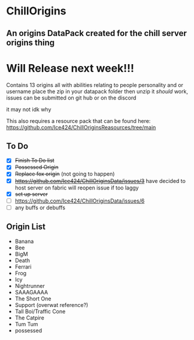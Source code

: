 # ChillOrigins
## An origins DataPack created for the chill server origins thing

# Will Release next week!!!

Contains 13 origins all with abilities relating to people personality and or username
place the zip in your datapack folder then unzip it *should* work, issues can be submitted on git hub or on the discord

it may not idk why

This also requires a resource pack that can be found here: https://github.com/Ice424/ChillOriginsReasources/tree/main

## To Do

- [x] ~~Finish To Do list~~
- [x] ~~Possessed Origin~~
- [x] ~~Replace fox origin~~ (not going to happen)
- [x] ~~https://github.com/Ice424/ChillOriginsData/issues/3~~ have decided to host server on fabric will reopen issue if too laggy
- [x] ~~set up server~~
- [ ] https://github.com/Ice424/ChillOriginsData/issues/6
- [ ] any buffs or debuffs

## Origin List
-   Banana
-   Bee
-   BigM
-   Death
-   Ferrari
-   Frog
-   Icy
-   Nightrunner
-   SAAAGAAAA
-   The Short One
-   Support (overwat reference?)
-   Tall Boi/Traffic Cone
-   The Catpire
-   Tum Tum
-   possessed 